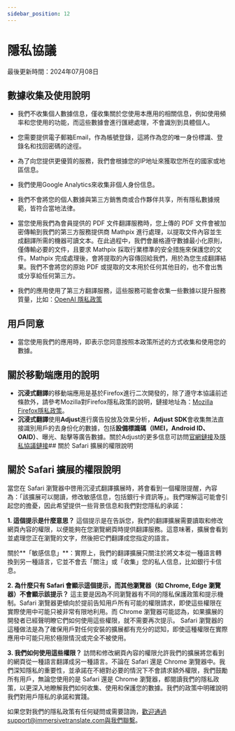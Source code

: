 ```yaml
---
sidebar_position: 12
---
```


# 隱私協議

最後更新時間：2024年07月08日

## 數據收集及使用說明

- 我們不收集個人數據信息，僅收集關於您使用本應用的相關信息，例如使用頻率和您使用的功能，而這些數據會進行匯總處理，不會識別到具體個人。
- 您需要提供電子郵箱Email，作為帳號登錄，這將作為您的唯一身份標識、登錄名和找回密碼的途徑。
- 為了向您提供更優質的服務，我們會根據您的IP地址來獲取您所在的國家或地區信息。
- 我們使用Google Analytics來收集非個人身份信息。

- 我們不會將您的個人數據與第三方銷售商或合作夥伴共享，所有隱私數據規範，皆符合當地法律。
- 當您使用我們為會員提供的 PDF 文件翻譯服務時，您上傳的 PDF 文件會被加密傳輸到我們的第三方服務提供商 Mathpix 進行處理，以提取文件內容並生成翻譯所需的機器可讀文本。在此過程中，我們會嚴格遵守數據最小化原則，僅傳輸必要的文件，且要求 Mathpix 採取行業標準的安全措施來保護您的文件。Mathpix 完成處理後，會將提取的內容傳回給我們，用於為您生成翻譯結果。我們不會將您的原始 PDF 或提取的文本用於任何其他目的，也不會出售或分享給任何第三方。
- 我們的應用使用了第三方翻譯服務，這些服務可能會收集一些數據以提升服務質量，比如：[OpenAI 隱私政策](https://openai.com/policies/privacy-policy/)

## 用戶同意

- 當您使用我們的應用時，即表示您同意按照本政策所述的方式收集和使用您的數據。

## 關於移動端應用的說明

- **沉浸式翻譯**的移動端應用是基於Firefox進行二次開發的，除了遵守本協議前述條款外，請參考Mozilla對Firefox隱私政策的說明，鏈接地址為：[Mozilla Firefox隱私政策](https://www.mozilla.org/zh-CN/privacy/firefox/)。
- **沉浸式翻譯**使用**Adjust**進行廣告投放及效果分析，**Adjust SDK**會收集無法直接識別用戶的去身份化的數據，包括**設備標識碼（IMEI，Android ID、OAID）**、曝光、點擊等廣告數據。關於Adjust的更多信息可訪問[官網鏈接](https://www.adjust.com/)及[隱私協議鏈接](https://www.adjust.com/terms/privacy-policy/)## 關於 Safari 擴展的權限說明

## 關於 Safari 擴展的權限說明
當您在 Safari 瀏覽器中啓用沉浸式翻譯擴展時，將會看到一個權限提醒，內容為：「該擴展可以閱讀，修改敏感信息，包括銀行卡資訊等」。我們理解這可能會引起您的擔憂，因此希望提供一些背景信息和我們對您隱私的承諾：

**1. 這個提示是什麼意思？**
這個提示是在告訴您，我們的翻譯擴展需要讀取和修改網頁內容的權限，以便能夠在您瀏覽網頁時提供翻譯服務。這意味著，擴展會看到並處理您正在瀏覽的文字，然後把它們翻譯成您指定的語言。

關於**「敏感信息」**：實際上，我們的翻譯擴展只關注於將文本從一種語言轉換到另一種語言，它並不會去「關注」或「收集」您的私人信息，比如銀行卡信息。

**2. 為什麼只有 Safari 會顯示這個提示，而其他瀏覽器（如 Chrome, Edge 瀏覽器）不會顯示該提示？**
這主要是因為不同瀏覽器有不同的隱私保護政策和提示機制。Safari 瀏覽器更傾向於提前告知用戶所有可能的權限請求，即使這些權限在實際使用中可能只被非常有限地利用。而 Chrome 瀏覽器可能認為，如果擴展的開發者已經聲明瞭它們如何使用這些權限，就不需要再次提示。
Safari 瀏覽器的這種做法是為了確保用戶對任何安裝的擴展都有充分的認知，即使這種權限在實際應用中可能只用於極限情況或完全不被使用。

**3. 我們如何使用這些權限？**
訪問和修改網頁內容的權限允許我們的擴展將您看到的網頁從一種語言翻譯成另一種語言。不論在 Safari 還是 Chrome 瀏覽器中。我們深知隱私的重要性，並承諾在不絕對必要的情況下不會請求額外權限，我們鼓勵所有用戶，無論您使用的是 Safari 還是 Chrome 瀏覽器，都閱讀我們的隱私政策，以更深入地瞭解我們如何收集、使用和保護您的數據。我們的政策中明確說明我們對用戶隱私的承諾和實踐。

如果您對我們的隱私政策有任何疑問或需要諮詢，歡迎通過support@immersivetranslate.com與我們聯繫。
